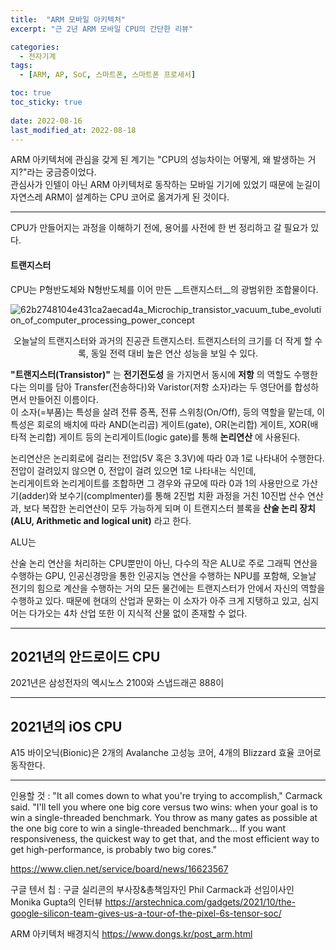```yaml
---
title:  "ARM 모바일 아키텍처"
excerpt: "근 2년 ARM 모바일 CPU의 간단한 리뷰"

categories:
  - 전자기계
tags:
  - [ARM, AP, SoC, 스마트폰, 스마트폰 프로세서]

toc: true
toc_sticky: true
 
date: 2022-08-16
last_modified_at: 2022-08-18
---
```


ARM 아키텍처에 관심을 갖게 된 계기는 "CPU의 성능차이는 어떻게, 왜 발생하는 거지?"라는 궁금증이었다.  
관심사가 인텔이 아닌 ARM 아키텍처로 동작하는 모바일 기기에 있었기 때문에 눈길이 자연스레 ARM이 설계하는 CPU 코어로 옮겨가게 된 것이다.

---

CPU가 만들어지는 과정을 이해하기 전에, 용어를 사전에 한 번 정리하고 갈 필요가 있다.  

#### __트랜지스터__
CPU는 P형반도체와 N형반도체를 이어 만든 __트랜지스터__의 광범위한 조합물이다.  

![62b2748104e431ca2aecad4a_Microchip_transistor_vacuum_tube_evolution_of_computer_processing_power_concept](https://user-images.githubusercontent.com/96360829/185533640-a7114f27-c359-4176-904a-5754d364184b.jpeg)
<center>오늘날의 트랜지스터와 과거의 진공관 트랜지스터. 트랜지스터의 크기를 더 작게 할 수록, 동일 전력 대비 높은 연산 성능을 보일 수 있다.</center>

__"트랜지스터(Transistor)"__ 는 __전기전도성__ 을 가지면서 동시에 __저항__ 의 역할도 수행한다는 의미를 담아 Transfer(전송하다)와 Varistor(저항 소자)라는 두 영단어를 합성하면서 만들어진 이름이다.  
이 소자(=부품)는 특성을 살려 전류 증폭, 전류 스위칭(On/Off), 등의 역할을 맡는데, 이 특성은 회로의 배치에 따라 AND(논리곱) 게이트(gate), OR(논리합) 게이트, XOR(배타적 논리합) 게이트 등의 논리게이트(logic gate)를 통해 __논리연산__ 에 사용된다.

논리연산은 논리회로에 걸리는 전압(5V 혹은 3.3V)에 따라 0과 1로 나타내어 수행한다. 전압이 걸려있지 않으면 0, 전압이 걸려 있으면 1로 나타내는 식인데,    
논리게이트와 논리게이트를 조합하면 그 경우와 규모에 따라 0과 1의 사용만으로 가산기(adder)와 보수기(complmenter)를 통해 2진법 치환 과정을 거친 10진법 산수 연산과, 보다 복잡한 논리연산이 모두 가능하게 되며 이 트랜지스터 블록을 __산술 논리 장치(ALU, Arithmetic and logical unit)__ 라고 한다.

ALU는 

산술 논리 연산을 처리하는 CPU뿐만이 아닌, 다수의 작은 ALU로 주로 그래픽 연산을 수행하는 GPU, 인공신경망을 통한 인공지능 연산을 수행하는 NPU를 포함해, 오늘날 전기의 힘으로 계산을 수행하는 거의 모든 물건에는 트랜지스터가 안에서 자신의 역할을 수행하고 있다. 때문에 현대의 산업과 문화는 이 소자가 아주 크게 지탱하고 있고, 심지어는 다가오는 4차 산업 또한 이 지식적 산물 없이 존재할 수 없다.  

---

## __2021년의 안드로이드 CPU__
2021년은 삼성전자의 엑시노스 2100와 스냅드래곤 888이 

---

## __2021년의 iOS CPU__
A15 바이오닉(Bionic)은 2개의 Avalanche 고성능 코어, 4개의 Blizzard 효율 코어로 동작한다.

---

인용할 것 :
"It all comes down to what you're trying to accomplish," Carmack said. "I'll tell you where one big core versus two wins: when your goal is to win a single-threaded benchmark. You throw as many gates as possible at the one big core to win a single-threaded benchmark... If you want responsiveness, the quickest way to get that, and the most efficient way to get high-performance, is probably two big cores."



https://www.clien.net/service/board/news/16623567

구글 텐서 칩 : 구글 실리콘의 부사장&총책임자인 Phil Carmack과 선임이사인 Monika Gupta의 인터뷰
https://arstechnica.com/gadgets/2021/10/the-google-silicon-team-gives-us-a-tour-of-the-pixel-6s-tensor-soc/

ARM 아키텍처 배경지식
https://www.dongs.kr/post_arm.html